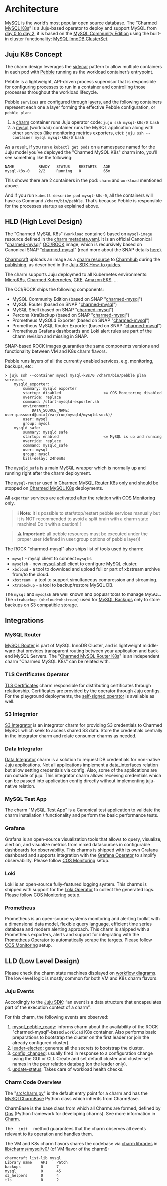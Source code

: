 # Architecture

[MySQL](https://www.mysql.com/) is the world’s most popular open source database. The “[Charmed MySQL K8s](https://charmhub.io/mysql-k8s)” is a Juju-based operator to deploy and support MySQL from [day 0 to day 2](https://codilime.com/blog/day-0-day-1-day-2-the-software-lifecycle-in-the-cloud-age/), it is based on the [MySQL Community Edition](https://www.mysql.com/products/community/) using the built-in cluster functionality: [MySQL InnoDB ClusterSet](https://dev.mysql.com/doc/mysql-shell/8.0/en/innodb-clusterset.html).

## Juju K8s Concept

The charm design leverages the [sidecar](https://kubernetes.io/blog/2015/06/the-distributed-system-toolkit-patterns/#example-1-sidecar-containers) pattern to allow multiple containers in each pod with [Pebble](https://juju.is/docs/sdk/pebble) running as the workload container’s entrypoint.

Pebble is a lightweight, API-driven process supervisor that is responsible for configuring processes to run in a container and controlling those processes throughout the workload lifecycle.

Pebble `services` are configured through [layers](https://github.com/canonical/pebble#layer-specification), and the following containers represent each one a layer forming the effective Pebble configuration, or `pebble plan`:

1. a [charm]() container runs Juju operator code: `juju ssh mysql-k8s/0 bash`
1. a [mysql](https://www.mysql.com/) (workload) container runs the MySQL application along with other services (like monitoring metrics exporters, etc): `juju ssh --container mysql mysql-k8s/0 bash`

As a result, if you run a `kubectl get pods` on a namespace named for the Juju model you’ve deployed the "Charmed MySQL K8s" charm into, you’ll see something like the following:

```shell
NAME           READY   STATUS    RESTARTS   AGE
mysql-k8s-0    2/2     Running   0          65m
```

This shows there are 2 containers in the pod: `charm` and `workload` mentioned above.

And if you run `kubectl describe pod mysql-k8s-0`, all the containers will have as Command `/charm/bin/pebble`. That’s because Pebble is responsible for the processes startup as explained above.

## HLD (High Level Design)

The "Charmed MySQL K8s" (`workload` container) based on `mysql-image` resource defined in the [charm metadata.yaml](https://github.com/canonical/mysql-k8s-operator/blob/main/metadata.yaml). It is an official Canonical "[charmed-mysql](https://github.com/canonical/charmed-mysql-rock)" [OCI/ROCK](https://ubuntu.com/server/docs/rock-images/introduction) image, which is recursively based on Canonical SNAP “[charmed-mysql](https://snapcraft.io/charmed-mysql)” (read more about the SNAP details [here](/t/11756)).

[Charmcraft](https://juju.is/docs/sdk/install-charmcraft) uploads an image as a [charm resource](https://charmhub.io/mysql-k8s/resources/mysql-image) to [Charmhub](https://charmhub.io/mysql-k8s) during the [publishing](https://github.com/canonical/mysql-k8s-operator/blob/main/.github/workflows/release.yaml#L40-L53), as described in the [Juju SDK How-to guides](https://juju.is/docs/sdk/publishing).

The charm supports Juju deploymed to all Kubernetes environments: [MicroK8s](https://microk8s.io/), [Charmed Kubernetes](https://ubuntu.com/kubernetes/charmed-k8s), [GKE](https://charmhub.io/mysql-k8s/docs/h-deploy-gke), [Amazon EKS](https://aws.amazon.com/eks/), ...

The OCI/ROCK ships the following components:

* MySQL Community Edition (based on SNAP "[charmed-mysql](/t/11756)") 
* MySQL Router (based on SNAP "[charmed-mysql](/t/11756)") 
* MySQL Shell (based on SNAP "[charmed-mysql](/t/11756)") 
* Percona XtraBackup (based on SNAP "[charmed-mysql](/t/11756)") 
* Prometheus MySQLd Exporter (based on SNAP "[charmed-mysql](/t/11756)") 
* Prometheus MySQL Router Exporter (based on SNAP "[charmed-mysql](/t/11756)") 
* Prometheus Grafana dashboards and Loki alert rules are part of the charm revision and missing in SNAP.

SNAP-based ROCK images guaranties the same components versions and functionality between VM and K8s charm flavors.

Pebble runs layers of all the currently enabled services, e.g. monitoring, backups, etc: 
```shell
> juju ssh --container mysql mysql-k8s/0 /charm/bin/pebble plan
services:
    mysqld_exporter:
        summary: mysqld exporter
        startup: disabled                   <= COS Monitoring disabled
        override: replace
        command: /start-mysqld-exporter.sh
        environment:
            DATA_SOURCE_NAME: user:password@unix(/var/run/mysqld/mysqld.sock)/
        user: mysql
        group: mysql
    mysqld_safe:
        summary: mysqld safe
        startup: enabled                    <= MySQL is up and running
        override: replace
        command: mysqld_safe
        user: mysql
        group: mysql
        kill-delay: 24h0m0s
```

The `mysqld_safe` is a main MySQL wrapper which is normally up and running right after the charm deployment.

The `mysql-router` used in [Charmed MySQL Router K8s](https://charmhub.io/mysql-router-k8s?channel=8.0/edge) only and should be stopped on [Charmed MySQL K8s](https://charmhub.io/mysql-k8s) deployments.

All `exporter` services are activated after the relation with [COS Monitoring](/t/9981) only.

> **:information_source: Note:** it is possible to star/stop/restart pebble services manually but it is NOT recommended to avoid a split brain with a charm state machine! Do it with a caution!!!

> **:warning: Important:** all pebble resources must be executed under the proper user (defined in  user:group options of pebble layer)!

The ROCK "charmed-mysql" also ships list of tools used by charm:
* `mysql` - mysql client to connect `mysqld`.
* `mysqlsh` - new [mysql-shell](https://dev.mysql.com/doc/mysql-shell/8.0/en/) client to configure MySQL cluster.
* `xbcloud` - a tool to download and upload full or part of xbstream archive from/to the cloud.
* `xbstream` - a tool to support simultaneous compression and streaming.
* `xtrabackup` - a tool to backup/restore MySQL DB.

The `mysql` and `mysqlsh` are well known and popular tools to manage MySQL.
The `xtrabackup (xbcloud+xbstream)` used for [MySQL Backups](/t/9653) only to store backups on S3 compatible storage.

## Integrations

### MySQL Router

[MySQL Router](https://dev.mysql.com/doc/mysql-router/8.0/en/) is part of MySQL InnoDB Cluster, and is lightweight middle-ware that provides transparent routing between your application and back-end MySQL Servers. The "[Charmed MySQL Router K8s](https://charmhub.io/mysql-router-k8s)" is an independent charm "Charmed MySQL K8s" can be related with.

### TLS Certificates Operator

[TLS Certificates](https://charmhub.io/tls-certificates-operator) charm responsible for distributing certificates through relationship. Certificates are provided by the operator through Juju configs. For the playground deployments, the [self-signed operator](https://charmhub.io/self-signed-certificates) is available as well.

### S3 Integrator

[S3 Integrator](https://charmhub.io/s3-integrator) is an integrator charm for providing S3 credentials to Charmed MySQL which seek to access shared S3 data. Store the credentials centrally in the integrator charm and relate consumer charms as needed.

### Data Integrator

[Data Integrator](https://charmhub.io/data-integrator) charm is a solution to request DB credentials for non-native Juju applications. Not all applications implement a data_interfaces relation but allow setting credentials via config. Also, some of the applications are run outside of juju. This integrator charm allows receiving credentials which can be passed into application config directly without implementing juju-native relation.

### MySQL Test App

The charm "[MySQL Test App](https://charmhub.io/mysql-test-app)" is a Canonical test application to validate the charm installation / functionality and perform the basic performance tests.

### Grafana

Grafana is an open-source visualization tools that allows to query, visualize, alert on, and visualize metrics from mixed datasources in configurable dashboards for observability. This charms is shipped with its own Grafana dashboard and supports integration with the [Grafana Operator](https://charmhub.io/grafana-k8s) to simplify observability. Please follow [COS Monitoring](/t/9981) setup.

### Loki

Loki is an open-source fully-featured logging system. This charms is shipped with support for the [Loki Operator](https://charmhub.io/loki-k8s) to collect the generated logs. Please follow [COS Monitoring](/t/9981) setup.

### Prometheus

Prometheus is an open-source systems monitoring and alerting toolkit with a dimensional data model, flexible query language, efficient time series database and modern alerting approach. This charm is shipped with a Prometheus exporters, alerts and support for integrating with the [Prometheus Operator](https://charmhub.io/prometheus-k8s) to automatically scrape the targets. Please follow [COS Monitoring](/t/9981) setup.

## LLD (Low Level Design)

Please check the charm state machines displayed on [workflow diagrams](/t/10031). The low-level logic is mostly common for both VM and K8s charm flavors.

<!--- TODO: Describe all possible installations? Cross-model/controller? --->

### Juju Events

Accordingly to the [Juju SDK](https://juju.is/docs/sdk/event): “an event is a data structure that encapsulates part of the execution context of a charm”.

For this charm, the following events are observed:

1. [mysql_pebble_ready](https://juju.is/docs/sdk/container-name-pebble-ready-event): informs charm about the availability of the ROCK "charmed-mysql"-based `workload` K8s container. Also performs basic preparations to bootstrap the cluster on the first leader (or join the already configured cluster). 
2. [leader-elected](https://juju.is/docs/sdk/leader-elected-event): generate all the secrets to bootstrap the cluster.
5. [config_changed](https://juju.is/docs/sdk/config-changed-event): usually fired in response to a configuration change using the GUI or CLI. Create and set default cluster and cluster-set names in the peer relation databag (on the leader only).
6. [update-status](https://juju.is/docs/sdk/update-status-event): Takes care of workload health checks.
<!--- 7. database_storage_detaching: TODO: ops? event?
8. TODO: any other events? relation_joined/changed/created/broken
--->

### Charm Code Overview

The "[src/charm.py](https://github.com/canonical/mysql-k8s-operator/blob/main/src/charm.py)" is the default entry point for a charm and has the [MySQLCharmBase](https://github.com/canonical/mysql-k8s-operator/blob/main/lib/charms/mysql/v0/mysql.py) Python class which inherits from CharmBase.

CharmBase is the base class from which all Charms are formed, defined by [Ops](https://juju.is/docs/sdk/ops) (Python framework for developing charms). See more information in [Charm](https://juju.is/docs/sdk/constructs#heading--charm).

The `__init__` method guarantees that the charm observes all events relevant to its operation and handles them.

The VM and K8s charm flavors shares the codebase via [charm libraries](https://juju.is/docs/sdk/libraries) in [lib/charms/mysql/v0/](https://github.com/canonical/mysql-operator/blob/main/lib/charms/mysql/v0/) (of VM flavor of the charm!):
```
charmcraft list-lib mysql
Library name    API    Patch                                                                                                                                                                                                                          
backups         0      7                                                                                                                                                                                                                              
mysql           0      45                                                                                                                                                                                                                             
s3_helpers      0      4                                                                                                                                                                                                                              
tls             0      2                                     
```